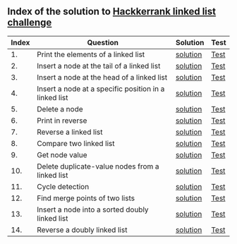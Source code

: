## Index of the solution to [Hackkerrank linked list challenge](https://www.hackerrank.com/domains/data-structures?filters%5Bsubdomains%5D%5B%5D=linked-lists)

| Index | Question | Solution | Test |
| ----- | -------- | -------- | ---- |
| 1. | Print the elements of a linked list | [solution]() | [Test]() |
| 2. | Insert a node at the tail of a linked list | [solution]() | [Test]() |
| 3. | Insert a node at the head of a linked list | [solution]() | [Test]() |
| 4. | Insert a node at a specific position in a linked list | [solution]() | [Test]() |
| 5. | Delete a node | [solution]() | [Test]() |
| 6. | Print in reverse | [solution]() | [Test]() |
| 7. | Reverse a linked list | [solution]() | [Test]() |
| 8. | Compare two linked list | [solution]() | [Test]() |
| 9. | Get node value | [solution]() | [Test]() |
| 10. | Delete duplicate-value nodes from a linked list | [solution]() | [Test]() |
| 11. | Cycle detection | [solution]() | [Test]() |
| 12. | Find merge points of two lists | [solution]() | [Test]() |
| 13. | Insert a node into a sorted doubly linked list | [solution]() | [Test]() |
| 14. | Reverse a doubly linked list | [solution]() | [Test]() |